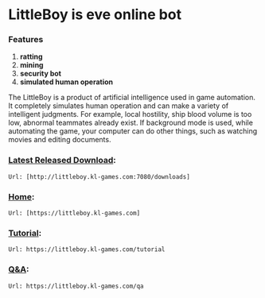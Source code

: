 
# LittleBoy is eve online bot


### Features
   1. **ratting**
   2. **mining**
   3. **security bot**
   4. **simulated human operation**

 

The LittleBoy is a product of artificial intelligence used in game automation. It completely simulates human operation and can make a variety of intelligent judgments. For example, local hostility, ship blood volume is too low, abnormal teammates already exist. If background mode is used, while automating the game, your computer can do other things, such as watching movies and editing documents.


 

### [Latest Released Download]: 
    Url: [http://littleboy.kl-games.com:7080/downloads]


### [Home]: 
    Url: [https://littleboy.kl-games.com]


### [Tutorial]: 
    Url: https://littleboy.kl-games.com/tutorial


### [Q&A]: 
    Url: https://littleboy.kl-games.com/qa




[Latest Released Download]: http://littleboy.kl-games.com:7080/downloads
[Home]: https://littleboy.kl-games.com
[Tutorial]: https://littleboy.kl-games.com/tutorial
[Q&A]: https://littleboy.kl-games.com/qa

[http://littleboy.kl-games.com:7080/downloads]: http://littleboy.kl-games.com:7080/downloads
[https://littleboy.kl-games.com]: https://littleboy.kl-games.com

